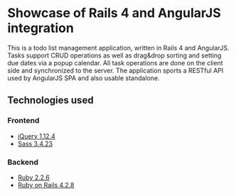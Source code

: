# Showcase of Rails 4 and AngularJS integration

This is a todo list management application, written in Rails 4 and AngularJS. Tasks support CRUD operations as well as drag&drop sorting and setting due dates via a popup calendar. All task operations are done on the client side and synchronized to the server. The application sports a RESTful API used by AngularJS SPA and also usable standalone.

## Technologies used

### Frontend

 - [jQuery 1.12.4](http://jquery.com/)
 - [Sass 3.4.23](http://sass-lang.com/)

### Backend

 - [Ruby 2.2.6](http://www.ruby-lang.org/en/)
 - [Ruby on Rails 4.2.8](http://rubyonrails.org/)
